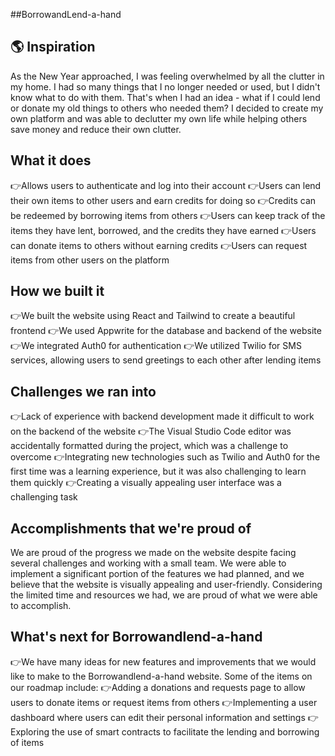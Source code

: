 ##BorrowandLend-a-hand

## 🌎 Inspiration
As the New Year approached, I was feeling overwhelmed by all the clutter in my home. I had so many things that I no longer needed or used, but I didn't know what to do with them. That's when I had an idea - what if I could lend or donate my old things to others who needed them? I decided to create my own platform and was able to declutter my own life while helping others save money and reduce their own clutter.


## What it does
👉Allows users to authenticate and log into their account
👉Users can lend their own items to other users and earn credits for doing so
👉Credits can be redeemed by borrowing items from others
👉Users can keep track of the items they have lent, borrowed, and the credits they have earned
👉Users can donate items to others without earning credits
👉Users can request items from other users on the platform

## How we built it
👉We built the website using React and Tailwind to create a beautiful frontend
👉We used Appwrite for the database and backend of the website
👉We integrated Auth0 for authentication
👉We utilized Twilio for SMS services, allowing users to send greetings to each other after lending items


## Challenges we ran into
👉Lack of experience with backend development made it difficult to work on the backend of the website
👉The Visual Studio Code editor was accidentally formatted during the project, which was a challenge to overcome
👉Integrating new technologies such as Twilio and Auth0 for the first time was a learning experience, but it was also challenging to learn them quickly
👉Creating a visually appealing user interface was a challenging task

## Accomplishments that we're proud of
We are proud of the progress we made on the website despite facing several challenges and working with a small team. We were able to implement a significant portion of the features we had planned, and we believe that the website is visually appealing and user-friendly. Considering the limited time and resources we had, we are proud of what we were able to accomplish.

## What's next for Borrowandlend-a-hand
👉We have many ideas for new features and improvements that we would like to make to the Borrowandlend-a-hand website. Some of the items on our roadmap include:
👉Adding a donations and requests page to allow users to donate items or request items from others
👉Implementing a user dashboard where users can edit their personal information and settings
👉Exploring the use of smart contracts to facilitate the lending and borrowing of items

